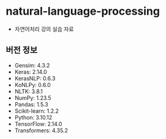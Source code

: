 # natural-language-processing
- 자연어처리 강의 실습 자료

## 버전 정보
- Gensim: 4.3.2
- Keras: 2.14.0
- KerasNLP: 0.6.3
- KoNLPy: 0.6.0
- NLTK: 3.8.1
- NumPy: 1.23.5
- Pandas: 1.5.3
- Scikit-learn: 1.2.2
- Python: 3.10.12
- TensorFlow: 2.14.0
- Transformers: 4.35.2
